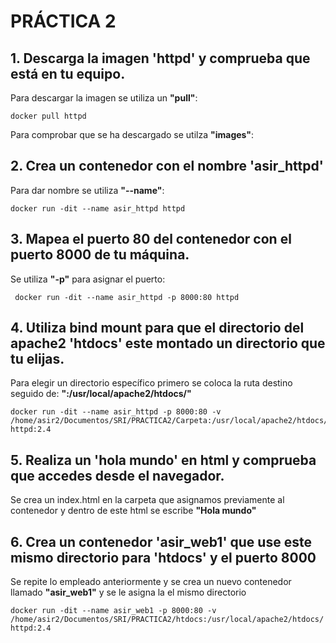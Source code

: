 # PRÁCTICA 2

## 1. Descarga la imagen 'httpd' y comprueba que está en tu equipo.

Para descargar la imagen se utiliza un **"pull"**:

    docker pull httpd

Para comprobar que se ha descargado se utilza **"images"**:

## 2. Crea un contenedor con el nombre 'asir_httpd'

Para dar nombre se utiliza **"--name"**:

    docker run -dit --name asir_httpd httpd

## 3. Mapea el puerto 80 del contenedor con el puerto 8000 de tu máquina.

Se utiliza **"-p"** para asignar el puerto:

     docker run -dit --name asir_httpd -p 8000:80 httpd
## 4. Utiliza bind mount para que el directorio del apache2 'htdocs' este montado un directorio que tu elijas. 

Para elegir un directorio específico primero se coloca la ruta destino seguido de: **":/usr/local/apache2/htdocs/"**

    docker run -dit --name asir_httpd -p 8000:80 -v /home/asir2/Documentos/SRI/PRACTICA2/Carpeta:/usr/local/apache2/htdocs/ httpd:2.4

## 5. Realiza un 'hola mundo' en html y comprueba que accedes desde el navegador.

Se crea un index.html en la carpeta que asignamos previamente al contenedor y dentro de este html se escribe **"Hola mundo"**

## 6. Crea un contenedor 'asir_web1' que use este mismo directorio para 'htdocs' y el puerto 8000

Se repite lo empleado anteriormente y se crea un nuevo contenedor llamado **"asir_web1"** y se le asigna la el mismo directorio

    docker run -dit --name asir_web1 -p 8000:80 -v /home/asir2/Documentos/SRI/PRACTICA2/htdocs:/usr/local/apache2/htdocs/ httpd:2.4